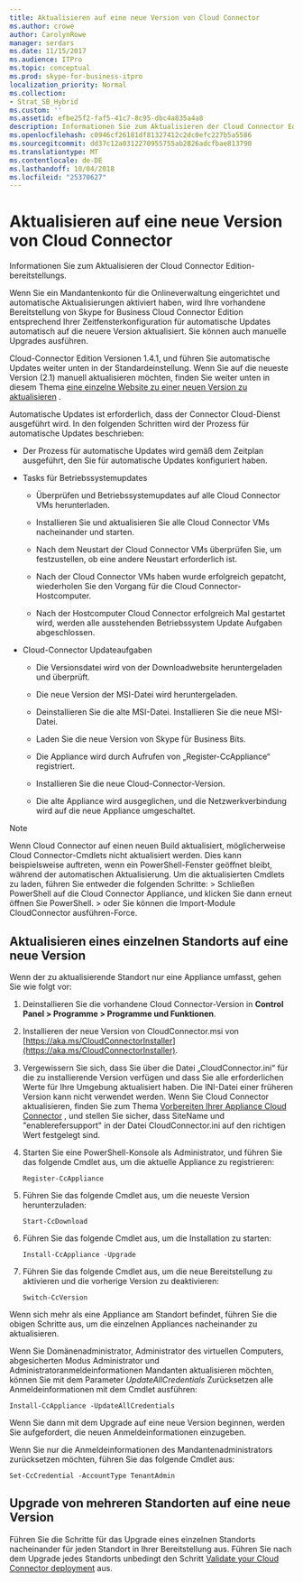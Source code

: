 ```yaml
---
title: Aktualisieren auf eine neue Version von Cloud Connector
ms.author: crowe
author: CarolynRowe
manager: serdars
ms.date: 11/15/2017
ms.audience: ITPro
ms.topic: conceptual
ms.prod: skype-for-business-itpro
localization_priority: Normal
ms.collection:
- Strat_SB_Hybrid
ms.custom: ''
ms.assetid: efbe25f2-faf5-41c7-8c95-dbc4a835a4a8
description: Informationen Sie zum Aktualisieren der Cloud Connector Edition-bereitstellungs.
ms.openlocfilehash: c0946cf26181df81327412c2dc0efc227b5a5586
ms.sourcegitcommit: dd37c12a0312270955755ab2826adcfbae813790
ms.translationtype: MT
ms.contentlocale: de-DE
ms.lasthandoff: 10/04/2018
ms.locfileid: "25370627"
---
```

# <a name="upgrade-to-a-new-version-of-cloud-connector"></a>Aktualisieren auf eine neue Version von Cloud Connector
 
Informationen Sie zum Aktualisieren der Cloud Connector Edition-bereitstellungs.
  
Wenn Sie ein Mandantenkonto für die Onlineverwaltung eingerichtet und automatische Aktualisierungen aktiviert haben, wird Ihre vorhandene Bereitstellung von Skype for Business Cloud Connector Edition entsprechend Ihrer Zeitfensterkonfiguration für automatische Updates automatisch auf die neuere Version aktualisiert. Sie können auch manuelle Upgrades ausführen.  
  
Cloud-Connector Edition Versionen 1.4.1, und führen Sie automatische Updates weiter unten in der Standardeinstellung. Wenn Sie auf die neueste Version (2.1) manuell aktualisieren möchten, finden Sie weiter unten in diesem Thema [eine einzelne Website zu einer neuen Version zu aktualisieren](upgrade-to-a-new-version-of-cloud-connector.md#BKMK_Upgrade) .
  
Automatische Updates ist erforderlich, dass der Connector Cloud-Dienst ausgeführt wird. In den folgenden Schritten wird der Prozess für automatische Updates beschrieben:
  
- Der Prozess für automatische Updates wird gemäß dem Zeitplan ausgeführt, den Sie für automatische Updates konfiguriert haben.
    
- Tasks für Betriebssystemupdates
    
  - Überprüfen und Betriebssystemupdates auf alle Cloud Connector VMs herunterladen. 
    
  - Installieren Sie und aktualisieren Sie alle Cloud Connector VMs nacheinander und starten.
    
  - Nach dem Neustart der Cloud Connector VMs überprüfen Sie, um festzustellen, ob eine andere Neustart erforderlich ist.
    
  - Nach der Cloud Connector VMs haben wurde erfolgreich gepatcht, wiederholen Sie den Vorgang für die Cloud Connector-Hostcomputer.
    
  - Nach der Hostcomputer Cloud Connector erfolgreich Mal gestartet wird, werden alle ausstehenden Betriebssystem Update Aufgaben abgeschlossen.
    
- Cloud-Connector Updateaufgaben
    
  - Die Versionsdatei wird von der Downloadwebsite heruntergeladen und überprüft.
    
  - Die neue Version der MSI-Datei wird heruntergeladen.  
    
  - Deinstallieren Sie die alte MSI-Datei. Installieren Sie die neue MSI-Datei.
    
  - Laden Sie die neue Version von Skype für Business Bits.
    
  - Die Appliance wird durch Aufrufen von „Register-CcAppliance“ registriert.
    
  - Installieren Sie die neue Cloud-Connector-Version.
    
  - Die alte Appliance wird ausgeglichen, und die Netzwerkverbindung wird auf die neue Appliance umgeschaltet.
    
> [!NOTE]
>  Wenn Cloud Connector auf einen neuen Build aktualisiert, möglicherweise Cloud Connector-Cmdlets nicht aktualisiert werden. Dies kann beispielsweise auftreten, wenn ein PowerShell-Fenster geöffnet bleibt, während der automatischen Aktualisierung. Um die aktualisierten Cmdlets zu laden, führen Sie entweder die folgenden Schritte: > Schließen PowerShell auf die Cloud Connector Appliance, und klicken Sie dann erneut öffnen Sie PowerShell. > oder Sie können die Import-Module CloudConnector ausführen-Force.
  
## <a name="upgrade-a-single-site-to-a-new-version"></a>Aktualisieren eines einzelnen Standorts auf eine neue Version
<a name="BKMK_Upgrade"> </a>

Wenn der zu aktualisierende Standort nur eine Appliance umfasst, gehen Sie wie folgt vor:
  
1. Deinstallieren Sie die vorhandene Cloud Connector-Version in **Control Panel \> Programme \> Programme und Funktionen**.
    
2. Installieren der neue Version von CloudConnector.msi von [https://aka.ms/CloudConnectorInstaller](https://aka.ms/CloudConnectorInstaller).
    
3. Vergewissern Sie sich, dass Sie über die Datei „CloudConnector.ini“ für die zu installierende Version verfügen und dass Sie alle erforderlichen Werte für Ihre Umgebung aktualisiert haben. Die INI-Datei einer früheren Version kann nicht verwendet werden. Wenn Sie Cloud Connector aktualisieren, finden Sie zum Thema [Vorbereiten Ihrer Appliance Cloud Connector](prepare-your-cloud-connector-appliance.md) , und stellen Sie sicher, dass SiteName und "enablerefersupport" in der Datei CloudConnector.ini auf den richtigen Wert festgelegt sind.
    
4. Starten Sie eine PowerShell-Konsole als Administrator, und führen Sie das folgende Cmdlet aus, um die aktuelle Appliance zu registrieren:
    
   ```
   Register-CcAppliance
   ```

5. Führen Sie das folgende Cmdlet aus, um die neueste Version herunterzuladen:
    
   ```
   Start-CcDownload
   ```

6. Führen Sie das folgende Cmdlet aus, um die Installation zu starten:  
    
   ```
   Install-CcAppliance -Upgrade
   ```

7. Führen Sie das folgende Cmdlet aus, um die neue Bereitstellung zu aktivieren und die vorherige Version zu deaktivieren:
    
   ```
   Switch-CcVersion
   ```

Wenn sich mehr als eine Appliance am Standort befindet, führen Sie die obigen Schritte aus, um die einzelnen Appliances nacheinander zu aktualisieren.
  
Wenn Sie Domänenadministrator, Administrator des virtuellen Computers, abgesicherten Modus Administrator und Administratoranmeldeinformationen Mandanten aktualisieren möchten, können Sie mit dem Parameter _UpdateAllCredentials_ Zurücksetzen alle Anmeldeinformationen mit dem Cmdlet ausführen:
  
```
Install-CcAppliance -UpdateAllCredentials
```

Wenn Sie dann mit dem Upgrade auf eine neue Version beginnen, werden Sie aufgefordert, die neuen Anmeldeinformationen einzugeben.  
  
Wenn Sie nur die Anmeldeinformationen des Mandantenadministrators zurücksetzen möchten, führen Sie das folgende Cmdlet aus:
  
```
Set-CcCredential -AccountType TenantAdmin
```

## <a name="upgrade-multiple-sites-to-a-new-version"></a>Upgrade von mehreren Standorten auf eine neue Version
<a name="BKMK_Upgrade"> </a>

Führen Sie die Schritte für das Upgrade eines einzelnen Standorts nacheinander für jeden Standort in Ihrer Bereitstellung aus. Führen Sie nach dem Upgrade jedes Standorts unbedingt den Schritt [Validate your Cloud Connector deployment](validate-your-cloud-connector-deployment.md) aus.
  

